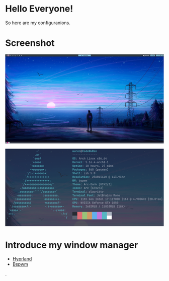 # Hello Everyone!

So here are my configuranions.

# Screenshot

![bspwm_1](https://raw.githubusercontent.com/codewuren/dotfiles/master/screenshot.png)

![bspwm_2](https://raw.githubusercontent.com/codewuren/dotfiles/master/neofetchinfo.png)

# Introduce my window manager

- [Hyprland](https://hyprland.org/)
- [Bspwm](https://github.com/baskerville/bspwm)

.

